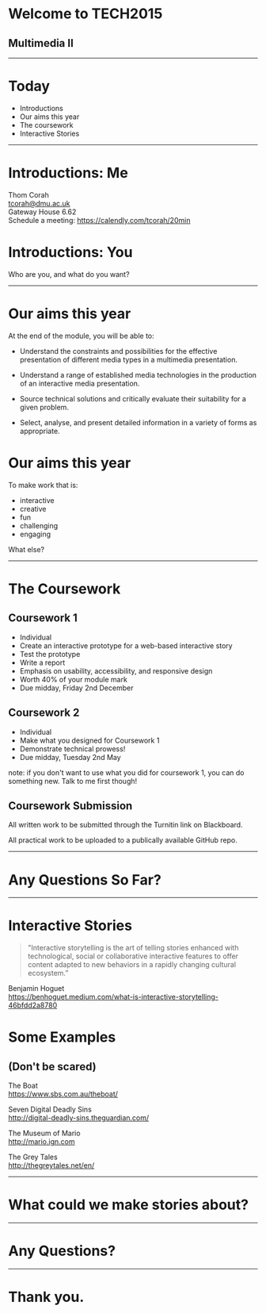 # Welcome to TECH2015
## Multimedia II

---

# Today

* Introductions  
* Our aims this year 
* The coursework
* Interactive Stories

---

# Introductions: Me

Thom Corah   
tcorah@dmu.ac.uk    
Gateway House 6.62    
Schedule a meeting: https://calendly.com/tcorah/20min    


# Introductions: You  

Who are you, and what do you want?

---

# Our aims this year

At the end of the module, you will be able to:

* Understand the constraints and possibilities for the effective presentation of different media types in a multimedia presentation.<!-- .element: class="fragment" data-fragment-index="1" -->
* Understand a range of established media technologies in the production of an interactive media presentation.<!-- .element: class="fragment" data-fragment-index="2" -->

* Source technical solutions and critically evaluate their suitability for a given problem.<!-- .element: class="fragment" data-fragment-index="3" --> 
* Select, analyse, and present detailed information in a variety of forms as appropriate.<!-- .element: class="fragment" data-fragment-index="4" -->


# Our aims this year  

To make work that is:  
* interactive<!-- .element: class="fragment" data-fragment-index="1" -->
* creative<!-- .element: class="fragment" data-fragment-index="2" -->
* fun<!-- .element: class="fragment" data-fragment-index="3" -->
* challenging<!-- .element: class="fragment" data-fragment-index="4" -->
* engaging<!-- .element: class="fragment" data-fragment-index="5" -->

What else?<!-- .element: class="fragment" data-fragment-index="6" -->

---

# The Coursework


## Coursework 1

* Individual  <!-- .element: class="fragment" -->
* Create an interactive prototype for a web-based interactive story    <!-- .element: class="fragment" -->
* Test the prototype  <!-- .element: class="fragment" -->
* Write a report  <!-- .element: class="fragment" -->
* Emphasis on usability, accessibility, and responsive design  <!-- .element: class="fragment" -->
* Worth 40% of your module mark  <!-- .element: class="fragment" -->
* Due midday, Friday 2nd December  <!-- .element: class="fragment" -->


## Coursework 2

* Individual  <!-- .element: class="fragment" -->
* Make what you designed for Coursework 1  <!-- .element: class="fragment" -->
* Demonstrate technical prowess!  <!-- .element: class="fragment" -->
* Due midday, Tuesday 2nd May  <!-- .element: class="fragment" -->

note: if you don't want to use what you did for coursework 1, you can do something new. Talk to me first though!


## Coursework Submission

All written work to be submitted through the Turnitin link on Blackboard.

All practical work to be uploaded to a publically available GitHub repo.

---

# Any Questions So Far?

---

# Interactive Stories

> "Interactive storytelling is the art of telling stories enhanced with technological, social or collaborative interactive features to offer content adapted to new behaviors in a rapidly changing cultural ecosystem.”  

Benjamin Hoguet   
https://benhoguet.medium.com/what-is-interactive-storytelling-46bfdd2a8780


# Some Examples  
## (Don't be scared)


The Boat  
<https://www.sbs.com.au/theboat/>


Seven Digital Deadly Sins  
<http://digital-deadly-sins.theguardian.com/>


The Museum of Mario  
<http://mario.ign.com>


The Grey Tales  
<http://thegreytales.net/en/>

---

# What could we make stories about?

---

# Any Questions?

---

# Thank you.
